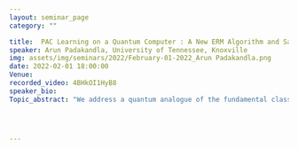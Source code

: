 ```yaml
---
layout: seminar_page
category: ""

title:  PAC Learning on a Quantum Computer : A New ERM Algorithm and Sample Complexity Bounds
speaker: Arun Padakandla, University of Tennessee, Knoxville
img: assets/img/seminars/2022/February-01-2022_Arun Padakandla.png
date: 2022-02-01 18:00:00 
Venue: 
recorded_video: 4BHkOI1HyB8
speaker_bio:
Topic_abstract: "We address a quantum analogue of the fundamental classical PAC learning problem. In contrast to a conventional computer, data is encoded on a quantum computer by modifying specific attributes of sub-atomic particles. For example, the axis of spin of an electron or the plane of polarization of a photon can be modified to encode data. The behaviour of these particles is governed by the unique laws of quantum mechanics. In particular, extracting or learning from data encoded on sub-atomic particles is via quantum measurements. We are thus led to a problem of PAC learning Quantum Measurement Classes. I will present a new Quantum Empirical Risk minimization algorithm that handles with post-measurement collapse and indicate upper bounds on its sample complexity. Time permitting, I will discuss the problem of quantifying the information content in the outcome of a quantum measurement."




---
```


